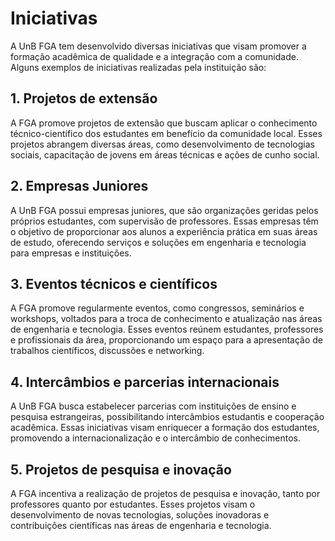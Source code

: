 <!DOCTYPE html>
<html>

<head>
<meta charset="UTF-8">
<title>Iniciativas UnB FGA</title>

<link rel="stylesheet" href="./css/paginas.css">

</head>

<body>

<div class="container">
<h1>Iniciativas</h1>

<div class="explicacao">
<p>A UnB FGA tem desenvolvido diversas iniciativas que visam promover a formação acadêmica de
qualidade e a integração com a comunidade. Alguns exemplos de iniciativas realizadas pela
instituição são:
</p>
</div>

<div class="initiative">
<h2>1. Projetos de extensão</h2>
<p>A FGA promove projetos de extensão que buscam aplicar o conhecimento técnico-científico dos estudantes em benefício da comunidade local. Esses projetos abrangem diversas áreas, como desenvolvimento de tecnologias sociais, capacitação de jovens em áreas técnicas e ações de cunho social.
</p>
<!--<a href="http://127.0.0.1:5500/test/index.html#/README">
<button class="centered-button">Saiba mais</button>
</a>-->
</div>

<div class="initiative">
<h2>2. Empresas Juniores</h2>
<p>A UnB FGA possui empresas juniores, que são organizações geridas pelos próprios estudantes, com supervisão de professores. Essas empresas têm o objetivo de proporcionar aos alunos a experiência prática em suas áreas de estudo, oferecendo serviços e soluções em engenharia e tecnologia para empresas e instituições.</p>
</div>

<div class="initiative">
<h2>3. Eventos técnicos e científicos</h2>
<p>A FGA promove regularmente eventos, como congressos, seminários e workshops, voltados para a troca de conhecimento e atualização nas áreas de engenharia e tecnologia. Esses eventos reúnem estudantes, professores e profissionais da área, proporcionando um espaço para a apresentação de trabalhos científicos, discussões e networking.</p>
</div>

<div class="initiative">
<h2>4. Intercâmbios e parcerias internacionais</h2>
<p>A UnB FGA busca estabelecer parcerias com instituições de ensino e pesquisa estrangeiras, possibilitando intercâmbios estudantis e cooperação acadêmica. Essas iniciativas visam enriquecer a formação dos estudantes, promovendo a internacionalização e o intercâmbio de conhecimentos.</p>
</div>

<div class="initiative">
<h2>5. Projetos de pesquisa e inovação</h2>
<p>A FGA incentiva a realização de projetos de pesquisa e inovação, tanto por professores quanto por estudantes. Esses projetos visam o desenvolvimento de novas tecnologias, soluções inovadoras e contribuições científicas nas áreas de engenharia e tecnologia.</p>
</div>
</div>

</body>
</html>